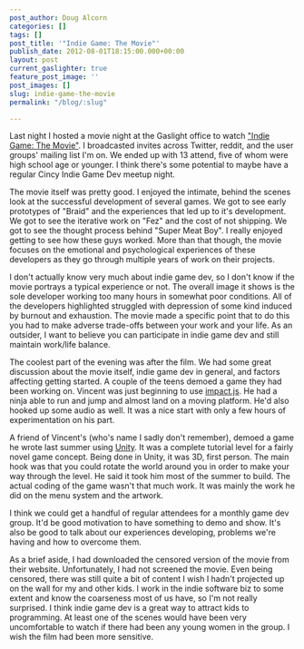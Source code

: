 ```yaml
---
post_author: Doug Alcorn
categories: []
tags: []
post_title: '"Indie Game: The Movie"'
publish_date: 2012-08-01T18:15:00.000+00:00
layout: post
current_gaslighter: true
feature_post_image: ''
post_images: []
slug: indie-game-the-movie
permalink: "/blog/:slug"

---
```

Last
night I hosted a movie night at the Gaslight office to watch ["Indie Game: The
Movie"](http://bit.ly/NJxdw1). I broadcasted invites across Twitter, reddit,
and the user groups' mailing list I'm on. We ended up with 13 attend, five of
whom were high school age or younger. I think there's some potential to maybe
have a regular Cincy Indie Game Dev meetup night.

The movie itself was pretty good. I enjoyed the intimate, behind the scenes
look at the successful development of several games. We got to see early
prototypes of "Braid" and the experiences that led up to it's development. We
got to see the iterative work on "Fez" and the cost of not shipping. We got to
see the thought process behind "Super Meat Boy". I really enjoyed getting to
see how these guys worked. More than that though, the movie focuses on the
emotional and psychological experiences of these developers as they go through
multiple years of work on their projects.

I don't actually know very much about indie game dev, so I don't know if the
movie portrays a typical experience or not. The overall image it shows is the
sole developer working too many hours in somewhat poor conditions. All of the
developers highlighted struggled with depression of some kind induced by
burnout and exhaustion. The movie made a specific point that to do this you
had to make adverse trade-offs between your work and your life. As an
outsider, I want to believe you can participate in indie game dev and still
maintain work/life balance.

The coolest part of the evening was after the film. We had some great
discussion about the movie itself, indie game dev in general, and factors
affecting getting started. A couple of the teens demoed a game they had been
working on. Vincent was just beginning to use
[impact.js](http://impactjs.com/). He had a ninja able to run and jump and
almost land on a moving platform. He'd also hooked up some audio as well. It
was a nice start with only a few hours of experimentation on his part.

A friend of Vincent's (who's name I sadly don't remember), demoed a game he
wrote last summer using [Unity](http://unity3d.com/). It was a complete
tutorial level for a fairly novel game concept. Being done in Unity, it was
3D, first person. The main hook was that you could rotate the world around you
in order to make your way through the level. He said it took him most of the
summer to build. The actual coding of the game wasn't that much work. It was
mainly the work he did on the menu system and the artwork.

I think we could get a handful of regular attendees for a monthly game dev
group. It'd be good motivation to have something to demo and show. It's also
be good to talk about our experiences developing, problems we're having and
how to overcome them.

As a brief aside, I had downloaded the censored version of the movie from
their website. Unfortunately, I had not screened the movie. Even being
censored, there was still quite a bit of content I wish I hadn't projected up
on the wall for my and other kids. I work in the indie software biz to some
extent and know the coarseness most of us have, so I'm not really surprised. I
think indie game dev is a great way to attract kids to programming. At least
one of the scenes would have been very uncomfortable to watch if there had
been any young women in the group. I wish the film had been more sensitive.
